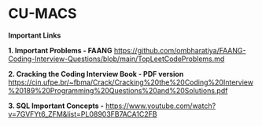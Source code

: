 # CU-MACS
**Important Links**

**1. Important Problems - FAANG**
https://github.com/ombharatiya/FAANG-Coding-Interview-Questions/blob/main/TopLeetCodeProblems.md

**2. Cracking the Coding Interview Book - PDF version**
https://cin.ufpe.br/~fbma/Crack/Cracking%20the%20Coding%20Interview%20189%20Programming%20Questions%20and%20Solutions.pdf

**3. SQL Important Concepts -** 
https://www.youtube.com/watch?v=7GVFYt6_ZFM&list=PL08903FB7ACA1C2FB

